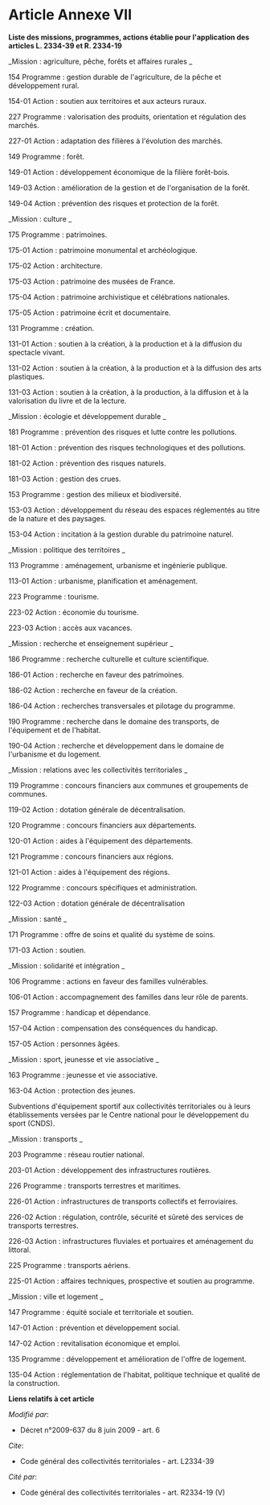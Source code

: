 # Article Annexe VII

**Liste des missions, programmes, actions établie pour l'application des articles L. 2334-39 et R. 2334-19**

_Mission : agriculture, pêche, forêts et affaires rurales _

154 Programme : gestion durable de l'agriculture, de la pêche et développement rural. 

154-01 Action : soutien aux territoires et aux acteurs ruraux. 

227 Programme : valorisation des produits, orientation et régulation des marchés. 

227-01 Action : adaptation des filières à l'évolution des marchés. 

149 Programme : forêt. 

149-01 Action : développement économique de la filière forêt-bois. 

149-03 Action : amélioration de la gestion et de l'organisation de la forêt. 

149-04 Action : prévention des risques et protection de la forêt. 

_Mission : culture _

175 Programme : patrimoines. 

175-01 Action : patrimoine monumental et archéologique. 

175-02 Action : architecture. 

175-03 Action : patrimoine des musées de France. 

175-04 Action : patrimoine archivistique et célébrations nationales. 

175-05 Action : patrimoine écrit et documentaire. 

131 Programme : création. 

131-01 Action : soutien à la création, à la production et à la diffusion du spectacle vivant. 

131-02 Action : soutien à la création, à la production et à la diffusion des arts plastiques. 

131-03 Action : soutien à la création, à la production, à la diffusion et à la valorisation du livre et de la lecture. 

_Mission : écologie et développement durable _

181 Programme : prévention des risques et lutte contre les pollutions. 

181-01 Action : prévention des risques technologiques et des pollutions. 

181-02 Action : prévention des risques naturels. 

181-03 Action : gestion des crues. 

153 Programme : gestion des milieux et biodiversité. 

153-03 Action : développement du réseau des espaces réglementés au titre de la nature et des paysages. 

153-04 Action : incitation à la gestion durable du patrimoine naturel. 

_Mission : politique des territoires _

113 Programme : aménagement, urbanisme et ingénierie publique. 

113-01 Action : urbanisme, planification et aménagement. 

223 Programme : tourisme. 

223-02 Action : économie du tourisme. 

223-03 Action : accès aux vacances. 

_Mission : recherche et enseignement supérieur _

186 Programme : recherche culturelle et culture scientifique. 

186-01 Action : recherche en faveur des patrimoines. 

186-02 Action : recherche en faveur de la création. 

186-04 Action : recherches transversales et pilotage du programme. 

190 Programme : recherche dans le domaine des transports, de l'équipement et de l'habitat. 

190-04 Action : recherche et développement dans le domaine de l'urbanisme et du logement. 

_Mission : relations avec les collectivités territoriales _

119 Programme : concours financiers aux communes et groupements de communes. 

119-02 Action : dotation générale de décentralisation. 

120 Programme : concours financiers aux départements. 

120-01 Action : aides à l'équipement des départements. 

121 Programme : concours financiers aux régions. 

121-01 Action : aides à l'équipement des régions. 

122 Programme : concours spécifiques et administration. 

122-03 Action : dotation générale de décentralisation

_Mission : santé _

171 Programme : offre de soins et qualité du système de soins. 

171-03 Action : soutien. 

_Mission : solidarité et intégration _

106 Programme : actions en faveur des familles vulnérables. 

106-01 Action : accompagnement des familles dans leur rôle de parents. 

157 Programme : handicap et dépendance. 

157-04 Action : compensation des conséquences du handicap. 

157-05 Action : personnes âgées. 

_Mission : sport, jeunesse et vie associative _

163 Programme : jeunesse et vie associative. 

163-04 Action : protection des jeunes. 

Subventions d'équipement sportif aux collectivités territoriales ou à leurs établissements versées par le Centre national
pour le développement du sport (CNDS). 

_Mission : transports _

203 Programme : réseau routier national. 

203-01 Action : développement des infrastructures routières. 

226 Programme : transports terrestres et maritimes. 

226-01 Action : infrastructures de transports collectifs et ferroviaires. 

226-02 Action : régulation, contrôle, sécurité et sûreté des services de transports terrestres. 

226-03 Action : infrastructures fluviales et portuaires et aménagement du littoral. 

225 Programme : transports aériens. 

225-01 Action : affaires techniques, prospective et soutien au programme. 

_Mission : ville et logement _

147 Programme : équité sociale et territoriale et soutien. 

147-01 Action : prévention et développement social. 

147-02 Action : revitalisation économique et emploi. 

135 Programme : développement et amélioration de l'offre de logement. 

135-04 Action : réglementation de l'habitat, politique technique et qualité de la construction.

**Liens relatifs à cet article**

_Modifié par_:

  - Décret n°2009-637 du 8 juin 2009 - art. 6

_Cite_:

  - Code général des collectivités territoriales - art. L2334-39

_Cité par_:

  - Code général des collectivités territoriales - art. R2334-19 (V)
